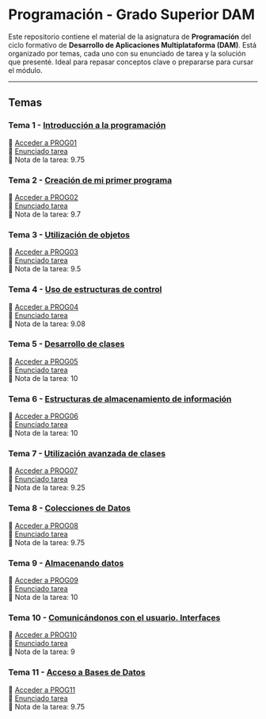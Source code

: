 # Programación - Grado Superior DAM

Este repositorio contiene el material de la asignatura de **Programación** del ciclo formativo de **Desarrollo de Aplicaciones Multiplataforma (DAM)**. Está organizado por temas, cada uno con su enunciado de tarea y la solución que presenté. Ideal para repasar conceptos clave o prepararse para cursar el módulo.

---

## Temas

### Tema 1 - [Introducción a la programación](https://github.com/irmscher2000/Programacion/blob/main/PROG01/PROG01_CONTENIDO.pdf)  
📁 [Acceder a PROG01](https://github.com/irmscher2000/Programacion/tree/main/PROG01)  
📝 [Enunciado tarea](https://github.com/irmscher2000/Programacion/blob/main/PROG01/Tarea_UT01.pdf)  
📝 Nota de la tarea: 9.75  

### Tema 2 - [Creación de mi primer programa](https://github.com/irmscher2000/Programacion/blob/main/PROG02/PROG02_CONTENIDO.pdf)  
📁 [Acceder a PROG02](https://github.com/irmscher2000/Programacion/tree/main/PROG02)  
📝 [Enunciado tarea](https://github.com/irmscher2000/Programacion/blob/main/PROG02/Tarea%20UT02.docx.pdf)  
📝 Nota de la tarea: 9.7  

### Tema 3 - [Utilización de objetos](https://github.com/irmscher2000/Programacion/blob/main/PROG03/PROG03.%20Contenidos%20Unidad%203.pdf)  
📁 [Acceder a PROG03](https://github.com/irmscher2000/Programacion/tree/main/PROG03)  
📝 [Enunciado tarea](https://github.com/irmscher2000/Programacion/blob/main/PROG03/Tarea%20UT03_%20Utilizaci%C3%B3n%20de%20Objetos.pdf)  
📝 Nota de la tarea: 9.5  

### Tema 4 - [Uso de estructuras de control](https://github.com/irmscher2000/Programacion/blob/main/PROG04/PROG04_CONTENIDOS.pdf)  
📁 [Acceder a PROG04](https://github.com/irmscher2000/Programacion/tree/main/PROG04)  
📝 [Enunciado tarea](https://github.com/irmscher2000/Programacion/blob/main/PROG04/Tarea%20UT04%20-%20Uso%20de%20Estructuras%20de%20Control%20.pdf)  
📝 Nota de la tarea: 9.08  

### Tema 5 - [Desarrollo de clases](https://github.com/irmscher2000/Programacion/blob/main/PROG05/PROG05_Contenido.pdf)  
📁 [Acceder a PROG05](https://github.com/irmscher2000/Programacion/tree/main/PROG05)  
📝 [Enunciado tarea](https://github.com/irmscher2000/Programacion/blob/main/PROG05/Tarea%20UT05_%20Desarrollo%20de%20clases.docx.pdf)  
📝 Nota de la tarea: 10  

### Tema 6 - [Estructuras de almacenamiento de información](https://github.com/irmscher2000/Programacion/blob/main/PROG06/PROG06%20CONTENIDOS%20PROGRAMACI%C3%93N.pdf)  
📁 [Acceder a PROG06](https://github.com/irmscher2000/Programacion/tree/main/PROG06)  
📝 [Enunciado tarea](https://github.com/irmscher2000/Programacion/blob/main/PROG06/Tarea%20UT06_%20Estructuras%20de%20almacenamiento%20de%20informaci%C3%B3n.docx.pdf)  
📝 Nota de la tarea: 10  

### Tema 7 - [Utilización avanzada de clases](https://github.com/irmscher2000/Programacion/blob/main/PROG07/PROG07_CONTENIDO.pdf)  
📁 [Acceder a PROG07](https://github.com/irmscher2000/Programacion/tree/main/PROG07)  
📝 [Enunciado tarea](https://github.com/irmscher2000/Programacion/blob/main/PROG07/Tarea%20UT07.docx.pdf)  
📝 Nota de la tarea: 9.25  

### Tema 8 - [Colecciones de Datos](https://github.com/irmscher2000/Programacion/blob/main/PROG08/PROG08_ContImp.pdf)  
📁 [Acceder a PROG08](https://github.com/irmscher2000/Programacion/tree/main/PROG08)  
📝 [Enunciado tarea](https://github.com/irmscher2000/Programacion/blob/main/PROG08/Tarea%20UT08.docx.pdf)  
📝 Nota de la tarea: 9.75  

### Tema 9 - [Almacenando datos](https://github.com/irmscher2000/Programacion/blob/main/PROG09/PROG09_ContImp.pdf)  
📁 [Acceder a PROG09](https://github.com/irmscher2000/Programacion/tree/main/PROG09)  
📝 [Enunciado tarea](https://github.com/irmscher2000/Programacion/blob/main/PROG09/Tarea%20UT09.docx.pdf)  
📝 Nota de la tarea: 10  

### Tema 10 - [Comunicándonos con el usuario. Interfaces](https://github.com/irmscher2000/Programacion/blob/main/PROG10/PROG10_ContImp.pdf)  
📁 [Acceder a PROG10](https://github.com/irmscher2000/Programacion/tree/main/PROG10)   
📝 [Enunciado tarea](https://github.com/irmscher2000/Programacion/blob/main/PROG10/Tarea%20UT10.docx.pdf)  
📝 Nota de la tarea: 9  

### Tema 11 - [Acceso a Bases de Datos](https://github.com/irmscher2000/Programacion/blob/main/PROG11/PROG11_ContImp.pdf)  
📁 [Acceder a PROG11](https://github.com/irmscher2000/Programacion/tree/main/PROG11)  
📝 [Enunciado tarea](https://github.com/irmscher2000/Programacion/blob/main/PROG11/Tarea%20UT11.docx.pdf)  
📝 Nota de la tarea: 9.75  

